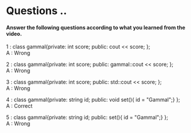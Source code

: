 # Questions ..

#### Answer the following questions according to what you learned from the video.

1 : class gammal{private: int score; public: cout << score; };  
A : Wrong

2 : class gammal{private: int score; public: gammal::cout << score; };  
A : Wrong

3 : class gammal{private: int score; public: std::cout << score; };  
A : Wrong

4 : class gammal{private: string id; public: void set(){ id = "Gammal";} };  
A : Correct

5 : class gammal{private: string id; public: set(){ id = "Gammal";} };  
A : Wrong
